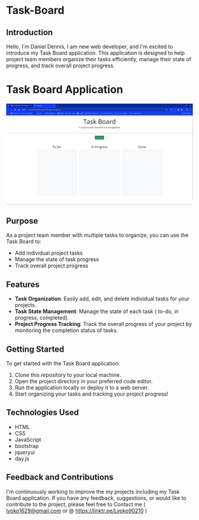  
# Task-Board 

## Introduction

Hello, I'm Daniel Dennis, I am new web developer, and I'm excited to introduce my Task Board application. This application is designed to help project team members organize their tasks efficiently, manage their state of progress, and track overall project progress.

# Task Board Application
![Task board img](<assets/Screenshot 2024-04-30 213112.png>)

## Purpose

As a project team member with multiple tasks to organize, you can use the Task Board to:

- Add individual project tasks
- Manage the state of task progress
- Track overall project progress

## Features

- **Task Organization**: Easily add, edit, and delete individual tasks for your projects.
- **Task State Management**: Manage the state of each task ( to-do, in progress, completed).
- **Project Progress Tracking**: Track the overall progress of your project by monitoring the completion status of tasks.

## Getting Started

To get started with the Task Board application:

1. Clone this repository to your local machine.
2. Open the project directory in your preferred code editor.
3. Run the application locally or deploy it to a web server.
4. Start organizing your tasks and tracking your project progress!

## Technologies Used

- HTML
- CSS
- JavaScript
- bootstrap
- jqueryui
- day.js


## Feedback and Contributions

I'm continuously working to improve the my projects including my Task Board application. If you have any feedback, suggestions, or would like to contribute to the project, please feel free to Contact me ( lyoko1629@gmail.com or @ https://linktr.ee/Lyoko90210 )



